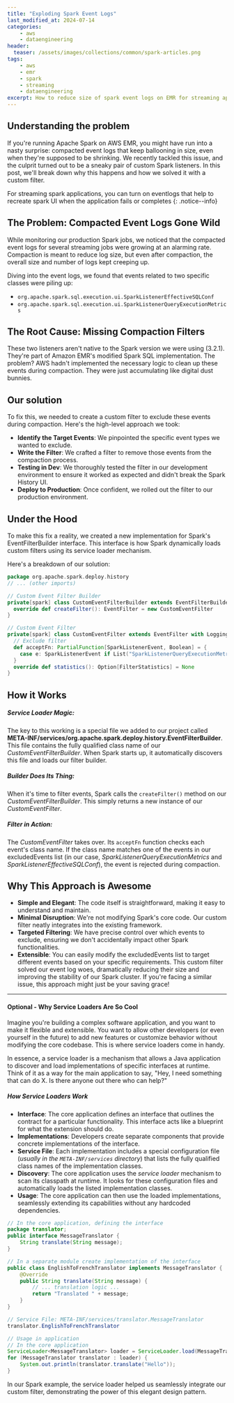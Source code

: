 ```yaml
---
title: "Exploding Spark Event Logs"
last_modified_at: 2024-07-14
categories:
    - aws
    - dataengineering
header: 
  teaser: /assets/images/collections/common/spark-articles.png
tags:
    - aws
    - emr
    - spark
    - streaming
    - dataengineering
excerpt: How to reduce size of spark event logs on EMR for streaming applications.
---
```


## Understanding the problem
If you're running Apache Spark on AWS EMR, you might have run into a nasty surprise: compacted event logs that keep ballooning in size, even when they're supposed to be shrinking.  We recently tackled this issue, and the culprit turned out to be a sneaky pair of custom Spark listeners. In this post, we'll break down why this happens and how we solved it with a custom filter.

[^EMR]: Elastic Map Reduce

For streaming spark applications, you can turn on eventlogs that help to recreate spark UI when the application fails or completes
{: .notice--info}

## The Problem: Compacted Event Logs Gone Wild

While monitoring our production Spark jobs, we noticed that the compacted event logs for several streaming jobs were growing at an alarming rate. Compaction is meant to reduce log size, but even after compaction, the overall size and number of logs kept creeping up.

Diving into the event logs, we found that events related to two specific classes were piling up:

* `org.apache.spark.sql.execution.ui.SparkListenerEffectiveSQLConf`
* `org.apache.spark.sql.execution.ui.SparkListenerQueryExecutionMetrics`

## The Root Cause: Missing Compaction Filters

These two listeners aren't native to the Spark version we were using (3.2.1). They're part of Amazon EMR's modified Spark SQL implementation.  The problem? AWS hadn't implemented the necessary logic to clean up these events during compaction. They were just accumulating like digital dust bunnies.

## Our solution

To fix this, we needed to create a custom filter to exclude these events during compaction. Here's the high-level approach we took:

* **Identify the Target Events**: We pinpointed the specific event types we wanted to exclude.
* **Write the Filter**: We crafted a filter to remove those events from the compaction process.
* **Testing in Dev**: We thoroughly tested the filter in our development environment to ensure it worked as expected and didn't break the Spark History UI.
* **Deploy to Production**: Once confident, we rolled out the filter to our production environment.

## Under the Hood

To make this fix a reality, we created a new implementation for Spark's EventFilterBuilder interface. This interface is how Spark dynamically loads custom filters using its service loader mechanism.

Here's a breakdown of our solution:

```scala
package org.apache.spark.deploy.history
// ... (other imports)

// Custom Event Filter Builder
private[spark] class CustomEventFilterBuilder extends EventFilterBuilder with Logging {
  override def createFilter(): EventFilter = new CustomEventFilter
}

// Custom Event Filter
private[spark] class CustomEventFilter extends EventFilter with Logging {
  // Exclude filter
  def acceptFn: PartialFunction[SparkListenerEvent, Boolean] = {
    case e: SparkListenerEvent if List("SparkListenerQueryExecutionMetrics", "SparkListenerEffectiveSQLConf").contains(Utils.getSimpleName(e.getClass)) => false
  }
  override def statistics(): Option[FilterStatistics] = None
}
```

## How it Works

##### Service Loader Magic: 
The key to this working is a special file we added to our project called **META-INF/services/org.apache.spark.deploy.history.EventFilterBuilder**. This file contains the fully qualified class name of our *CustomEventFilterBuilder*. When Spark starts up, it automatically discovers this file and loads our filter builder.

##### Builder Does Its Thing: 
When it's time to filter events, Spark calls the `createFilter()` method on our *CustomEventFilterBuilder*. This simply returns a new instance of our *CustomEventFilter*.

##### Filter in Action: 
The *CustomEventFilter* takes over. Its `acceptFn` function checks each event's class name. If the class name matches one of the events in our excludedEvents list (in our case, *SparkListenerQueryExecutionMetrics* and *SparkListenerEffectiveSQLConf*), the event is rejected during compaction.

## Why This Approach is Awesome

* **Simple and Elegant**: The code itself is straightforward, making it easy to understand and maintain.
* **Minimal Disruption**: We're not modifying Spark's core code. Our custom filter neatly integrates into the existing framework.
* **Targeted Filtering**: We have precise control over which events to exclude, ensuring we don't accidentally impact other Spark functionalities.
* **Extensible**: You can easily modify the excludedEvents list to target different events based on your specific requirements.
This custom filter solved our event log woes, dramatically reducing their size and improving the stability of our Spark cluster. If you're facing a similar issue, this approach might just be your saving grace!

---

#### Optional - Why Service Loaders Are So Cool

Imagine you're building a complex software application, and you want to make it flexible and extensible. You want to allow other developers (or even yourself in the future) to add new features or customize behavior without modifying the core codebase.  This is where service loaders come in handy.

In essence, a service loader is a mechanism that allows a Java application to discover and load implementations of specific interfaces at runtime.  Think of it as a way for the main application to say, "Hey, I need something that can do X. Is there anyone out there who can help?"

##### How Service Loaders Work

* **Interface**: The core application defines an interface that outlines the contract for a particular functionality. This interface acts like a blueprint for what the extension should do.
* **Implementations**: Developers create separate components that provide concrete implementations of the interface.
* **Service File**: Each implementation includes a special configuration file (*usually in the `META-INF/services` directory*) that lists the fully qualified class names of the implementation classes.
* **Discovery**: The core application uses the *service loader* mechanism to scan its classpath at runtime. It looks for these configuration files and automatically loads the listed implementation classes.
* **Usage**: The core application can then use the loaded implementations, seamlessly extending its capabilities without any hardcoded dependencies.

```java
// In the core application, defining the interface
package translator;
public interface MessageTranslator {
    String translate(String message);
}

// In a separate module create implementation of the interface
public class EnglishToFrenchTranslator implements MessageTranslator {
    @Override
    public String translate(String message) {
        // ... translation logic ...
        return "Translated " + message;
    }
}

// Service File: META-INF/services/translator.MessageTranslator
translator.EnglishToFrenchTranslator

// Usage in application
// In the core application
ServiceLoader<MessageTranslator> loader = ServiceLoader.load(MessageTranslator.class);
for (MessageTranslator translator : loader) {
    System.out.println(translator.translate("Hello")); 
}

```

In our Spark example, the service loader helped us seamlessly integrate our custom filter, demonstrating the power of this elegant design pattern.




